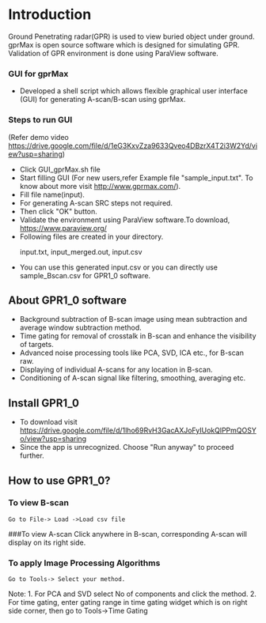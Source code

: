 # Introduction
   <p> Ground Penetrating radar(GPR) is used to view buried object under ground. gprMax is open source software which is designed for simulating GPR. Validation of GPR environment is done using ParaView software.
  
### GUI for gprMax
* Developed a shell script which allows flexible graphical user interface (GUI) for generating A-scan/B-scan using gprMax.
   
### Steps to run GUI
(Refer demo video https://drive.google.com/file/d/1eG3KxvZza9633Qveo4DBzrX4T2i3W2Yd/view?usp=sharing)
   * Click GUI_gprMax.sh file
   * Start filling GUI (For new users,refer Example file "sample_input.txt". To know about more visit http://www.gprmax.com/).
   * Fill file name(input).
   * For generating A-scan SRC steps not required. 
   * Then click "OK" button.
   * Validate the environment using ParaView software.To download, https://www.paraview.org/
   * Following files are created in your directory.
        <p>input.txt, input_merged.out, input.csv
   * You can use this generated input.csv or you can directly use sample_Bscan.csv for GPR1_0 software.
       
## About GPR1_0 software
 * Background subtraction of B-scan image using mean subtraction and average window subtraction method.
 * Time gating for removal of crosstalk in B-scan and enhance the visibility of targets.
 * Advanced noise processing tools like PCA, SVD, ICA etc., for B-scan raw.
 * Displaying of individual A-scans for any location in B-scan.
 * Conditioning of A-scan signal like filtering, smoothing, averaging etc.

## Install GPR1_0
 * To download visit https://drive.google.com/file/d/1lho69RvH3GacAXJoFyIUokQlPPmQOSYo/view?usp=sharing
 * Since the app is unrecognized. Choose "Run anyway" to proceed further.
 
## How to use GPR1_0?
### To view B-scan
    Go to File-> Load ->Load csv file	
    
###To view A-scan
    Click anywhere in B-scan, corresponding A-scan will display on its right side. 

### To apply Image Processing Algorithms
    Go to Tools-> Select your method. 
    
Note: 1. For PCA and SVD select No of components and click the method. 2. For time gating, enter gating range in time gating widget which is on right side corner, then go to Tools->Time Gating

